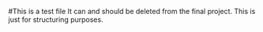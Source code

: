 #This is a test file
It can and should be deleted from the final project. 
This is just for structuring purposes. 
